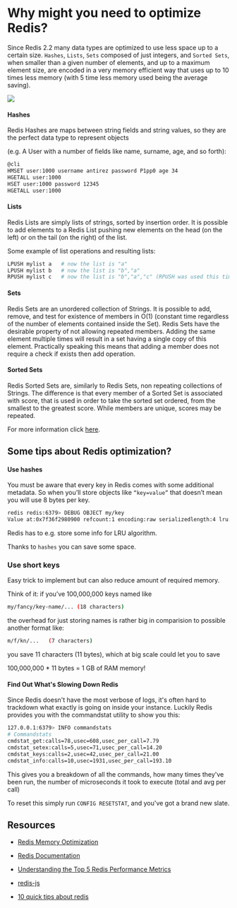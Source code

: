# Why might you need to optimize Redis?

Since Redis 2.2 many data types are optimized to use less space up to a certain size. ```Hashes```, ```Lists```, ```Sets``` composed of just integers, and ```Sorted Sets```, when smaller than a given number of elements, and up to a maximum element size, are encoded in a very memory efficient way that uses up to 10 times less memory (with 5 time less memory used being the average saving).

![](http://imgs.xkcd.com/comics/is_it_worth_the_time.png)


#### Hashes
Redis Hashes are maps between string fields and string values, so they are the perfect data type to represent objects

(e.g. A User with a number of fields like name, surname, age, and so forth):

```bash
@cli
HMSET user:1000 username antirez password P1pp0 age 34
HGETALL user:1000
HSET user:1000 password 12345
HGETALL user:1000
```

#### Lists
Redis Lists are simply lists of strings, sorted by insertion order. It is possible to add elements to a Redis List pushing new elements on the head (on the left) or on the tail (on the right) of the list.

Some example of list operations and resulting lists:
```bash
LPUSH mylist a   # now the list is "a"
LPUSH mylist b   # now the list is "b","a"
RPUSH mylist c   # now the list is "b","a","c" (RPUSH was used this time)
```

#### Sets
Redis Sets are an unordered collection of Strings. It is possible to add, remove, and test for existence of members in O(1) (constant time regardless of the number of elements contained inside the Set).
Redis Sets have the desirable property of not allowing repeated members. Adding the same element multiple times will result in a set having a single copy of this element. Practically speaking this means that adding a member does not require a check if exists then add operation.

#### Sorted Sets
Redis Sorted Sets are, similarly to Redis Sets, non repeating collections of Strings. The difference is that every member of a Sorted Set is associated with score, that is used in order to take the sorted set ordered, from the smallest to the greatest score. While members are unique, scores may be repeated.

For more information click [here](http://redis.io/topics/data-types).

## Some tips about Redis optimization?

#### Use hashes
You must be aware that every key in Redis comes with some additional metadata. So when you’ll store objects like ```“key=value”``` that doesn’t mean you will use 8 bytes per key.

```bash
redis redis:6379> DEBUG OBJECT my/key
Value at:0x7f36f2980900 refcount:1 encoding:raw serializedlength:4 lru:463740 lru_seconds_idle:1215660
```
Redis has to e.g. store some info for LRU algorithm.

Thanks to ```hashes``` you can save some space.

### Use short keys
Easy trick to implement but can also reduce amount of required memory.

Think of it: if you’ve 100,000,000 keys named like

```bash
my/fancy/key-name/... (18 characters)
```

the overhead for just storing names is rather big in comparision to possible another format like:

```bash
m/f/kn/...   (7 characters)
```
you save 11 characters (11 bytes), which at big scale could let you to save

100,000,000 * 11 bytes = 1 GB of RAM memory!

#### Find Out What's Slowing Down Redis
Since Redis doesn't have the most verbose of logs, it's often hard to trackdown what exactly is going on inside your instance. Luckily Redis provides you with the commandstat utility to show you this:

```bash
127.0.0.1:6379> INFO commandstats
# Commandstats
cmdstat_get:calls=78,usec=608,usec_per_call=7.79
cmdstat_setex:calls=5,usec=71,usec_per_call=14.20
cmdstat_keys:calls=2,usec=42,usec_per_call=21.00
cmdstat_info:calls=10,usec=1931,usec_per_call=193.10
```
This gives you a breakdown of all the commands, how many times they've been run, the number of microseconds it took to execute (total and avg per call)

To reset this simply run ```CONFIG RESETSTAT```, and you've got a brand new slate.



## Resources

+ [Redis Memory Optimization](https://github.com/sripathikrishnan/redis-rdb-tools/wiki/Redis-Memory-Optimization)

+ [Redis Documentation](http://redis.io/topics/memory-optimization)

+ [Understanding the Top 5 Redis Performance Metrics](http://www.datadoghq.com/wp-content/uploads/2015/06/Top-5-Redis-Performance-Metrics-Guide-Ebook.pdf)

+ [redis-js](https://www.npmjs.com/package/redis-js)

+ [10 quick tips about redis](http://objectrocket.com/blog/how-to/10-quick-tips-about-redis/)
